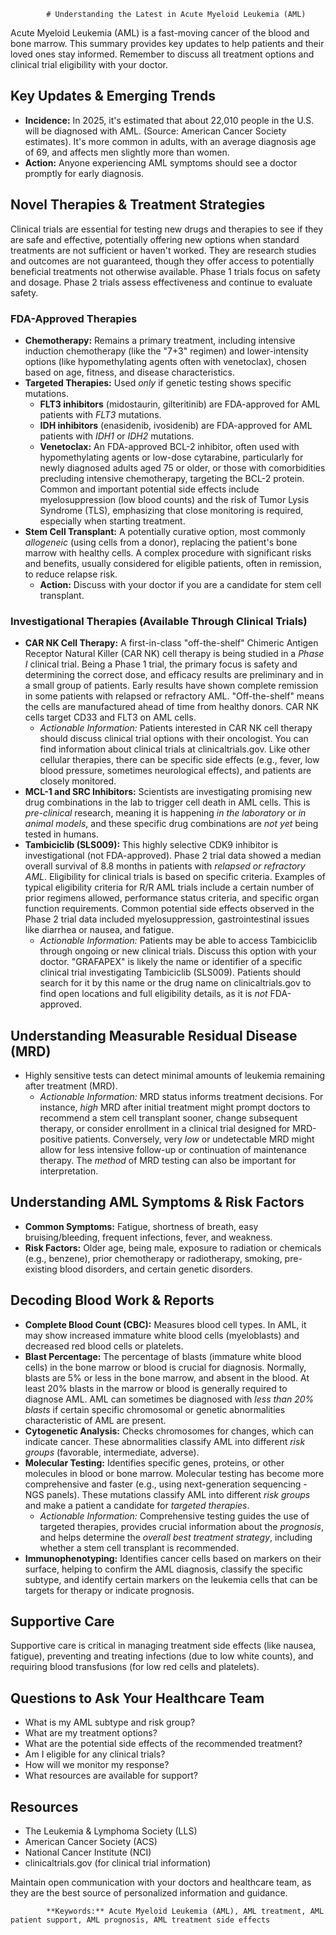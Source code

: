 
            # Understanding the Latest in Acute Myeloid Leukemia (AML)

Acute Myeloid Leukemia (AML) is a fast-moving cancer of the blood and bone marrow. This summary provides key updates to help patients and their loved ones stay informed. Remember to discuss all treatment options and clinical trial eligibility with your doctor.

## Key Updates & Emerging Trends

*   **Incidence:** In 2025, it's estimated that about 22,010 people in the U.S. will be diagnosed with AML. (Source: American Cancer Society estimates). It's more common in adults, with an average diagnosis age of 69, and affects men slightly more than women.
*   **Action:** Anyone experiencing AML symptoms should see a doctor promptly for early diagnosis.

## Novel Therapies & Treatment Strategies

Clinical trials are essential for testing new drugs and therapies to see if they are safe and effective, potentially offering new options when standard treatments are not sufficient or haven't worked. They are research studies and outcomes are not guaranteed, though they offer access to potentially beneficial treatments not otherwise available. Phase 1 trials focus on safety and dosage. Phase 2 trials assess effectiveness and continue to evaluate safety.

### FDA-Approved Therapies

*   **Chemotherapy:** Remains a primary treatment, including intensive induction chemotherapy (like the "7+3" regimen) and lower-intensity options (like hypomethylating agents often with venetoclax), chosen based on age, fitness, and disease characteristics.
*   **Targeted Therapies:** Used *only* if genetic testing shows specific mutations.
    *   **FLT3 inhibitors** (midostaurin, gilteritinib) are FDA-approved for AML patients with *FLT3* mutations.
    *   **IDH inhibitors** (enasidenib, ivosidenib) are FDA-approved for AML patients with *IDH1* or *IDH2* mutations.
    *   **Venetoclax:** An FDA-approved BCL-2 inhibitor, often used with hypomethylating agents or low-dose cytarabine, particularly for newly diagnosed adults aged 75 or older, or those with comorbidities precluding intensive chemotherapy, targeting the BCL-2 protein. Common and important potential side effects include myelosuppression (low blood counts) and the risk of Tumor Lysis Syndrome (TLS), emphasizing that close monitoring is required, especially when starting treatment.
*   **Stem Cell Transplant:** A potentially curative option, most commonly *allogeneic* (using cells from a donor), replacing the patient's bone marrow with healthy cells. A complex procedure with significant risks and benefits, usually considered for eligible patients, often in remission, to reduce relapse risk.
    *   **Action:** Discuss with your doctor if you are a candidate for stem cell transplant.

### Investigational Therapies (Available Through Clinical Trials)

*   **CAR NK Cell Therapy:** A first-in-class "off-the-shelf" Chimeric Antigen Receptor Natural Killer (CAR NK) cell therapy is being studied in a *Phase I* clinical trial. Being a Phase 1 trial, the primary focus is safety and determining the correct dose, and efficacy results are preliminary and in a small group of patients. Early results have shown complete remission in some patients with relapsed or refractory AML. "Off-the-shelf" means the cells are manufactured ahead of time from healthy donors. CAR NK cells target CD33 and FLT3 on AML cells.
    *   *Actionable Information:* Patients interested in CAR NK cell therapy should discuss clinical trial options with their oncologist. You can find information about clinical trials at clinicaltrials.gov. Like other cellular therapies, there can be specific side effects (e.g., fever, low blood pressure, sometimes neurological effects), and patients are closely monitored.
*   **MCL-1 and SRC Inhibitors:** Scientists are investigating promising new drug combinations in the lab to trigger cell death in AML cells. This is *pre-clinical* research, meaning it is happening *in the laboratory* or *in animal models*, and these specific drug combinations are *not yet* being tested in humans.
*   **Tambiciclib (SLS009):** This highly selective CDK9 inhibitor is investigational (not FDA-approved). Phase 2 trial data showed a median overall survival of 8.8 months in patients with *relapsed or refractory AML*. Eligibility for clinical trials is based on specific criteria. Examples of typical eligibility criteria for R/R AML trials include a certain number of prior regimens allowed, performance status criteria, and specific organ function requirements. Common potential side effects observed in the Phase 2 trial data included myelosuppression, gastrointestinal issues like diarrhea or nausea, and fatigue.
    *   *Actionable Information:* Patients may be able to access Tambiciclib through ongoing or new clinical trials. Discuss this option with your doctor. "GRAFAPEX" is likely the name or identifier of a specific clinical trial investigating Tambiciclib (SLS009). Patients should search for it by this name or the drug name on clinicaltrials.gov to find open locations and full eligibility details, as it is *not* FDA-approved.

## Understanding Measurable Residual Disease (MRD)

*   Highly sensitive tests can detect minimal amounts of leukemia remaining after treatment (MRD).
    *   *Actionable Information:* MRD status informs treatment decisions. For instance, *high* MRD after initial treatment might prompt doctors to recommend a stem cell transplant sooner, change subsequent therapy, or consider enrollment in a clinical trial designed for MRD-positive patients. Conversely, very *low* or undetectable MRD might allow for less intensive follow-up or continuation of maintenance therapy. The *method* of MRD testing can also be important for interpretation.

## Understanding AML Symptoms & Risk Factors

*   **Common Symptoms:** Fatigue, shortness of breath, easy bruising/bleeding, frequent infections, fever, and weakness.
*   **Risk Factors:** Older age, being male, exposure to radiation or chemicals (e.g., benzene), prior chemotherapy or radiotherapy, smoking, pre-existing blood disorders, and certain genetic disorders.

## Decoding Blood Work & Reports

*   **Complete Blood Count (CBC):** Measures blood cell types. In AML, it may show increased immature white blood cells (myeloblasts) and decreased red blood cells or platelets.
*   **Blast Percentage:** The percentage of blasts (immature white blood cells) in the bone marrow or blood is crucial for diagnosis. Normally, blasts are 5% or less in the bone marrow, and absent in the blood. At least 20% blasts in the marrow or blood is generally required to diagnose AML. AML can sometimes be diagnosed with *less than 20% blasts* if certain specific chromosomal or genetic abnormalities characteristic of AML are present.
*   **Cytogenetic Analysis:** Checks chromosomes for changes, which can indicate cancer. These abnormalities classify AML into different *risk groups* (favorable, intermediate, adverse).
*   **Molecular Testing:** Identifies specific genes, proteins, or other molecules in blood or bone marrow. Molecular testing has become more comprehensive and faster (e.g., using next-generation sequencing - NGS panels). These mutations classify AML into different *risk groups* and make a patient a candidate for *targeted therapies*.
    *   *Actionable Information:* Comprehensive testing guides the use of targeted therapies, provides crucial information about the *prognosis*, and helps determine the *overall best treatment strategy*, including whether a stem cell transplant is recommended.
*   **Immunophenotyping:** Identifies cancer cells based on markers on their surface, helping to confirm the AML diagnosis, classify the specific subtype, and identify certain markers on the leukemia cells that can be targets for therapy or indicate prognosis.

## Supportive Care

Supportive care is critical in managing treatment side effects (like nausea, fatigue), preventing and treating infections (due to low white counts), and requiring blood transfusions (for low red cells and platelets).

## Questions to Ask Your Healthcare Team

*   What is my AML subtype and risk group?
*   What are my treatment options?
*   What are the potential side effects of the recommended treatment?
*   Am I eligible for any clinical trials?
*   How will we monitor my response?
*   What resources are available for support?

## Resources

*   The Leukemia & Lymphoma Society (LLS)
*   American Cancer Society (ACS)
*   National Cancer Institute (NCI)
*   clinicaltrials.gov (for clinical trial information)

Maintain open communication with your doctors and healthcare team, as they are the best source of personalized information and guidance.

            **Keywords:** Acute Myeloid Leukemia (AML), AML treatment, AML patient support, AML prognosis, AML treatment side effects
            